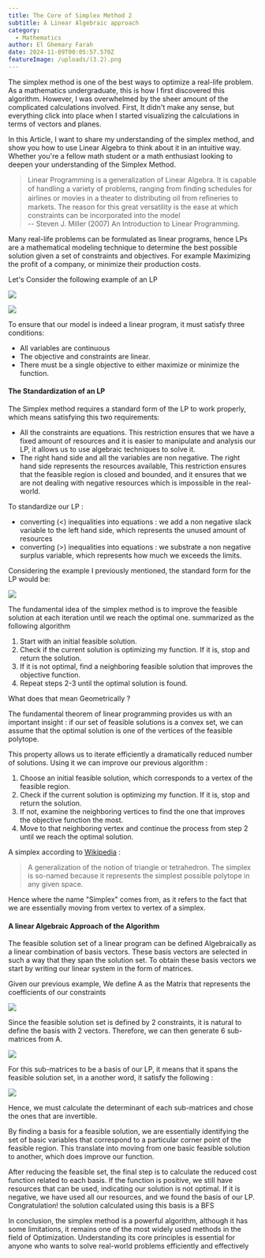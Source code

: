 ```yaml
---
title: The Core of Simplex Method 2
subtitle: A Linear Algebraic approach
category:
  - Mathematics
author: El Ghemary Farah
date: 2024-11-09T00:05:57.570Z
featureImage: /uploads/(3.2).png
---
```

The simplex method is one of the best ways to optimize a real-life problem. As a mathematics undergraduate, this is how I first discovered this algorithm. However, I was overwhelmed by the sheer amount of the complicated calculations involved. First, It didn't make any sense, but everything click into place when I started visualizing the calculations in terms of vectors and planes.

 In this Article, I want to share my understanding of the simplex method, and show you how to use Linear Algebra to think about it in an intuitive way. Whether you're a fellow math student or a math enthusiast looking to deepen your understanding of the Simplex Method.   

> Linear Programming is a generalization of Linear Algebra. It is capable of handling a variety of problems, ranging from ﬁnding schedules for airlines or movies in a theater to distributing oil from reﬁneries to markets. The reason for this great versatility is the ease at which constraints can be incorporated into the model\
> -- Steven J. Miller (2007) An Introduction to Linear Programming.   

Many real-life problems can be formulated as linear programs, hence LPs are a mathematical modeling technique to determine the best possible solution given a set of constraints and objectives. For example Maximizing the profit of a company, or minimize their production costs.

Let's Consider the following example of an LP

![](https://latex.codecogs.com/svg.image?%7Bmax%7D%5C%20z%20=%20x_1%20&plus;%202x_2%20%5C%5C%7B%5C%20%5C%20%5C%20%5C%20%7D%20s.t%5C%20%5C%20%5C%20%5C%20%20x_1%20%5Cleq%203,%5C%5C%7B%5C%20%5C%20%5C%20%5C%20%5C%20%5C%20%5C%20%5C%20%5C%20%5C%20%5C%20%7Dx_1%20&plus;%20x_2%20%5Cleq%205,%5C%5C%7B%5C%20%5C%20%5C%20%5C%20%5C%20%5C%20%5C%20%5C%20%5C%20%5C%20%5C%20%7Dx_1,x_2%20%5Cgeq%200)

![](/uploads/screenshot-from-2023-04-20-01-33-23.png)

To ensure that our model is indeed a linear program, it must satisfy three conditions: 

* ﻿All variables are continuous
* ﻿The objective and constraints are linear.
* ﻿There must be a single objective to either maximize or minimize the function.

#### The Standardization of an LP

The Simplex method requires a standard form of the LP to work properly, which means satisfying this two requirements:     

* All the constraints are equations. This restriction ensures that we have a fixed amount of resources and it is easier to manipulate and analysis our LP, it allows us to use algebraic techniques to solve it.       
* The right hand side and all the variables are non negative. The right hand side represents the resources available, This restriction ensures that the feasible region is closed and bounded, and it ensures that we are not dealing with negative resources which is impossible in the real-world.    

To standardize our LP :

* converting (<) inequalities into equations : we add a non negative slack variable to the left hand side, which represents the unused amount of resources
* converting (>) inequalities into equations : we substrate a non negative surplus variable, which represents how much we exceeds the limits.    

Considering the example I previously mentioned, the standard form for the LP would be:

![](https://latex.codecogs.com/svg.image?%7Bmax%7D%5C%20z%20=%20x_1%20&plus;%202x_2%20%5C%5C%7B%5C%20%5C%20%5C%20%5C%20%7D%20s.t%5C%20%5C%20%5C%20%5C%20%20x_1%20&plus;%20x_3%20=%203,%5C%5C%7B%5C%20%5C%20%5C%20%5C%20%5C%20%5C%20%5C%20%5C%20%5C%20%5C%20%5C%20%7Dx_1%20&plus;%20x_2%20&plus;%20x_4%20=%205,%5C%5C%7B%5C%20%5C%20%5C%20%5C%20%5C%20%5C%20%5C%20%5C%20%5C%20%5C%20%5C%20%7Dx_1,x_2,%20x_3,%20x_4%20%5Cgeq%200)

The fundamental idea of the simplex method is to improve the feasible solution at each iteration until we reach the optimal one. summarized as the following algorithm

1. Start with an initial feasible solution.
2. Check if the current solution is optimizing my function. If it is, stop and return the solution.
3. If it is not optimal, find a neighboring feasible solution that improves the objective function.
4. Repeat steps 2-3 until the optimal solution is found.

What does that mean Geometrically ? 

The fundamental theorem of linear programming provides us with an important insight : if our set of feasible solutions is a convex set, we can assume that the optimal solution is one of the vertices of the feasible polytope.   

This property allows us to iterate efficiently a dramatically reduced number of solutions. Using it we can improve our previous algorithm : 

1. Choose an initial feasible solution, which corresponds to a vertex of the feasible region.
2. Check if the current solution is optimizing my function. If it is, stop and return the solution.
3. If not, examine the neighboring vertices to find the one that improves the objective function the most.
4. Move to that neighboring vertex and continue the process from step 2 until we reach the optimal solution.

A simplex according to [Wikipedia](https://en.wikipedia.org/wiki/Simplex) :

> A generalization of the notion of triangle or tetrahedron. The simplex is so-named because it represents the simplest possible polytope in any given space.

Hence where the name "Simplex" comes from, as it refers to the fact that we are essentially moving from vertex to vertex of a simplex.

#### A linear Algebraic Approach of the Algorithm

The feasible solution set of a linear program can be defined Algebraically as a linear combination of basis vectors. These basis vectors are selected in such a way that they span the solution set. To obtain these basis vectors we start by writing our linear system in the form of matrices. 

Given our previous example,  We define A as the Matrix that represents the coefficients of our constraints 

![](https://latex.codecogs.com/svg.image?%5Cinline%20A%20=%20%5Cbegin%7Bpmatrix%7D%201%20&%200%20&%201%20&%200%20%5C%5C%201%20&%201%20&%200%20&%201%20%5C%5C%5Cend%7Bpmatrix%7D)

Since the feasible solution set is defined by 2 constraints, it is natural to define the basis with 2 vectors. Therefore,  we can then generate 6 sub-matrices from A.

![](/uploads/equation.svg)

For this sub-matrices to be a basis of our LP, it means that it spans the feasible solution set, in a another word, it satisfy the following : 

![](https://latex.codecogs.com/svg.image?\inline&space;Bx=b)

Hence, we must calculate the determinant of each sub-matrices and chose the ones that are invertible.

By finding a basis for a feasible solution, we are essentially identifying the set of basic variables that correspond to a particular corner point of the feasible region. This translate into moving from one basic feasible solution to another, which does improve our function.

After reducing the feasible set, the final step is to calculate the reduced cost function related to each basis. If the function is positive, we still have resources that can be used, indicating our solution is not optimal. If it is negative, we have used all our resources, and we found the basis of our LP. Congratulation! the solution calculated using this basis is a  BFS

In conclusion, the simplex method is a powerful algorithm, although it has some limitations, it remains one of the most widely used methods in the field of Optimization. Understanding its core principles is essential for anyone who wants to solve real-world problems efficiently and effectively